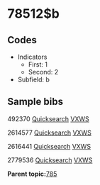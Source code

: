 # 78512$b

## Codes

-   Indicators
    -   First: 1
    -   Second: 2
-   Subfield: b

## Sample bibs

492370 [Quicksearch](https://search.library.yale.edu/catalog/492370) [VXWS](http://prodorbis.library.yale.edu:7014/vxws/GetHoldingsService?bibId=492370)

2614577 [Quicksearch](https://search.library.yale.edu/catalog/2614577) [VXWS](http://prodorbis.library.yale.edu:7014/vxws/GetHoldingsService?bibId=2614577)

2616441 [Quicksearch](https://search.library.yale.edu/catalog/2616441) [VXWS](http://prodorbis.library.yale.edu:7014/vxws/GetHoldingsService?bibId=2616441)

2779536 [Quicksearch](https://search.library.yale.edu/catalog/2779536) [VXWS](http://prodorbis.library.yale.edu:7014/vxws/GetHoldingsService?bibId=2779536)

**Parent topic:**[785](../../tags/785/785.md)

